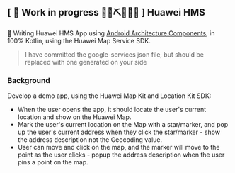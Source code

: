 ## \[ 🚧 Work in progress 👷‍♀️⛏👷🔧️🚧 \] Huawei HMS  


👀  Writing Huawei HMS App using [Android Architecture Components](https://developer.android.com/topic/libraries/architecture/), in 100% Kotlin, using the Huawei Map Service SDK. 

> I have committed the google-services json file, but should be replaced with one generated on your side


### Background

Develop a demo app, using the Huawei Map Kit and Location Kit SDK:

* When the user opens the app, it should locate the user's current location and show on the Huawei Map.
* Mark the user's current location on the Map with a star/marker, and pop up the user's current address when they click the star/marker - show the address description not the Geocoding value. 
* User can move and click on the map, and the marker will move to the point as the user clicks - popup the address description when the user pins a point on the map.